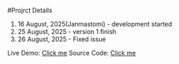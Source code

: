 #Projrct Details
1. 16 August, 2025(Janmastomi) - development started
2. 25 August, 2025 - version 1 finish
3. 26 August, 2025 - Fixed issue

Live Demo: [Click me](https://codeovik.github.io/restaurant-html-template/src)
Source Code: [Click me](view-source:https://codeovik.github.io/restaurant-html-template/src/)